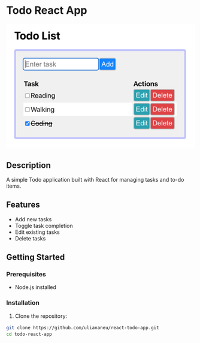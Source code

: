 # Todo React App

![](https://github.com/uliananeu/react-todo-app/blob/main/images/react-todo-app.png)

## Description

A simple Todo application built with React for managing tasks and to-do items.

## Features

- Add new tasks
- Toggle task completion
- Edit existing tasks
- Delete tasks

## Getting Started

### Prerequisites

- Node.js installed

### Installation

1. Clone the repository:

```bash
git clone https://github.com/uliananeu/react-todo-app.git
cd todo-react-app
```
